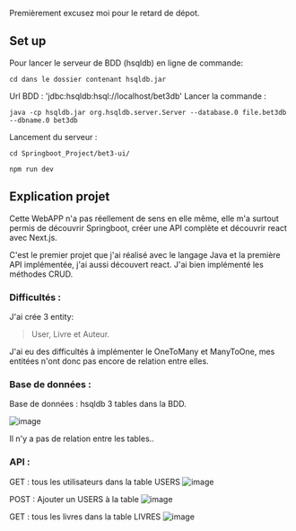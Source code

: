 Premièrement excusez moi pour le retard de dépot. 


## Set up 
Pour lancer le serveur de BDD (hsqldb) en ligne de commande:
	 
```
cd dans le dossier contenant hsqldb.jar
```
Url BDD : 'jdbc:hsqldb:hsql://localhost/bet3db'
Lancer la commande : 
```
java -cp hsqldb.jar org.hsqldb.server.Server --database.0 file.bet3db --dbname.0 bet3db
```
Lancement du serveur :
```
cd Springboot_Project/bet3-ui/
```

```
npm run dev
```

## Explication projet  


Cette WebAPP n'a pas réellement de sens en elle même, elle m'a surtout permis de découvrir Springboot, créer une API complète et découvrir react avec Next.js. 

C'est le premier projet que j'ai réalisé avec le langage Java et la première API implémentée, j'ai aussi découvert react.
J'ai bien implémenté les méthodes CRUD.
            
### Difficultés :
J'ai crée 3 entity:  
> User, Livre et Auteur.

J'ai eu des difficultés à implémenter le OneToMany et ManyToOne, mes entitées n'ont donc pas encore de relation entre elles.

### Base de données : 

Base de données : hsqldb
3 tables dans la BDD.


![image](https://user-images.githubusercontent.com/93132535/163885827-ffdda526-370d-4cf6-9678-0911355bd26b.png)

Il n'y a pas de relation entre les tables..

### API : 

GET : tous les utilisateurs dans la table USERS
![image](https://user-images.githubusercontent.com/93132535/163883389-5dcd70e2-7225-41af-bfc2-963dc6e267ba.png)

POST : Ajouter un USERS à la table
![image](https://user-images.githubusercontent.com/93132535/163883327-94190d33-e73b-4869-98d0-33b6f0555c45.png)

GET : tous les livres dans la table LIVRES
![image](https://user-images.githubusercontent.com/93132535/163883758-35b8b385-b335-4224-878d-771a0a593a18.png)




